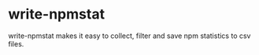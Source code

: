 # write-npmstat
write-npmstat makes it easy to collect, filter and save npm statistics to csv files.
